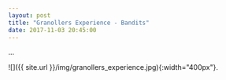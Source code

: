```yaml
---
layout: post
title: "Granollers Experience - Bandits"
date: 2017-11-03 20:45:00
---
```


...

![]({{ site.url }}/img/granollers_experience.jpg){:width="400px"}.

